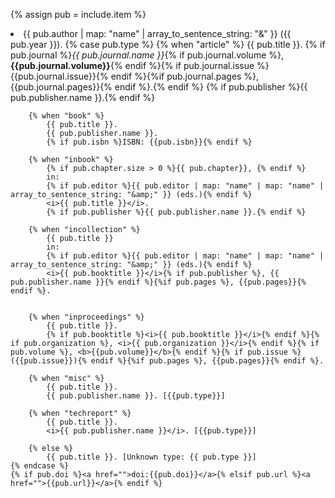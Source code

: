 {% assign pub = include.item %} 
<li>
    {{ pub.author | map: "name" | array_to_sentence_string: "&amp;" }} ({{ pub.year }}).
    {% case pub.type %}
        {% when "article" %}
            {{ pub.title }}.
            {% if pub.journal %}<i>{{ pub.journal.name }}</i>{% if pub.journal.volume %}, <b>{{pub.journal.volume}}</b>{% endif %}{% if pub.journal.issue %}{{pub.journal.issue}}{% endif %}{%if pub.journal.pages %}, {{pub.journal.pages}}{% endif %}.{% endif %}
            {% if pub.publisher %}{{ pub.publisher.name }}.{% endif %}

        {% when "book" %}
            {{ pub.title }}.
            {{ pub.publisher.name }}.
            {% if pub.isbn %}ISBN: {{pub.isbn}}{% endif %}

        {% when "inbook" %}
            {% if pub.chapter.size > 0 %}{{ pub.chapter}}, {% endif %}
            in: 
            {% if pub.editor %}{{ pub.editor | map: "name" | map: "name" | array_to_sentence_string: "&amp;" }} (eds.){% endif %}
            <i>{{ pub.title }}</i>.
            {% if pub.publisher %}{{ pub.publisher.name }}.{% endif %}

        {% when "incollection" %}
            {{ pub.title }}
            in:
            {% if pub.editor %}{{ pub.editor | map: "name" | map: "name" | array_to_sentence_string: "&amp;" }} (eds.){% endif %}
            <i>{{ pub.booktitle }}</i>{% if pub.publisher %}, {{ pub.publisher.name }}{% endif %}{%if pub.pages %}, {{pub.pages}}{% endif %}.


        {% when "inproceedings" %}
            {{ pub.title }}.
            {% if pub.booktitle %}<i>{{ pub.booktitle }}</i>{% endif %}{% if pub.organization %}, <i>{{ pub.organization }}</i>{% endif %}{% if pub.volume %}, <b>{{pub.volume}}</b>{% endif %}{% if pub.issue %}({{pub.issue}}){% endif %}{%if pub.pages %}, {{pub.pages}}{% endif %}.
 
        {% when "misc" %}
            {{ pub.title }}.
            {{ pub.publisher.name }}. [{{pub.type}}]

        {% when "techreport" %}
            {{ pub.title }}.
            <i>{{ pub.publisher.name }}</i>. [{{pub.type}}]

        {% else %}
            {{ pub.title }}. [Unknown type: {{ pub.type }}]
    {% endcase %}
    {% if pub.doi %}<a href="">doi:{{pub.doi}}</a>{% elsif pub.url %}<a href="">{{pub.url}}</a>{% endif %}
</li>